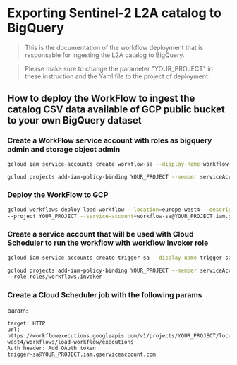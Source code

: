# Exporting Sentinel-2 L2A catalog to BigQuery

> This is the documentation of the workflow deployment that is responsable for ingesting the L2A catalog to BigQuery.

> Please make sure to change the parameter "YOUR_PROJECT" in these instruction and the Yaml file to the project of deployment.

## How to deploy the WorkFlow to ingest the catalog CSV data available of GCP public bucket to your own BigQuery dataset 

### Create a WorkFlow service account with roles as bigquery admin and storage object admin

```bash
gcloud iam service-accounts create workflow-sa --display-name workflow-sa
```

```bash
gcloud projects add-iam-policy-binding YOUR_PROJECT --member serviceAccount:workflow-sa@YOUR_PROJECT.iam.gserviceaccount.com --role roles/roles/bigquery.admin --role roles/storage.objectAdmin
```

### Deploy the WorkFlow to GCP 

```bash
gcloud workflows deploy load-workflow --location=europe-west4 --description='S2L2A workflow' --source=./workflow.yaml \
--project YOUR_PROJECT --service-account=workflow-sa@YOUR_PROJECT.iam.gserviceaccount.com
```

### Create a service account that will be used with Cloud Scheduler to run the workflow with workflow invoker role

```bash
gcloud iam service-accounts create trigger-sa --display-name trigger-sa
```

```bash
gcloud projects add-iam-policy-binding YOUR_PROJECT --member serviceAccount:trigger-sa@YOUR_PROJECT.iam.gserviceaccount.com \
--role roles/workflows.invoker
```
### Create a Cloud Scheduler job with the following params

param:

    target: HTTP
    url: https://workflowexecutions.googleapis.com/v1/projects/YOUR_PROJECT/locations/europe-west4/workflows/load-workflow/executions
    Auth header: Add OAuth token
    trigger-sa@YOUR_PROJECT.iam.gserviceaccount.com
